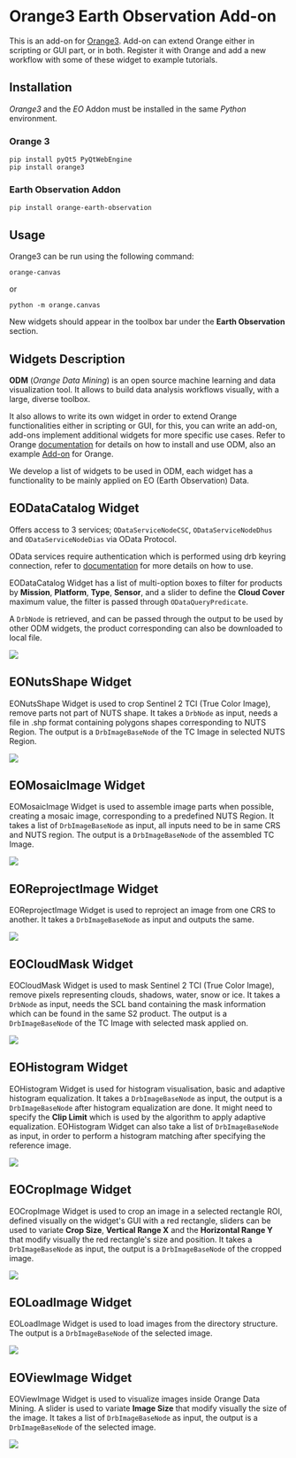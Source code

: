 Orange3 Earth Observation Add-on
======================

This is an add-on for [Orange3](https://orangedatamining.com/). Add-on can extend Orange either 
in scripting or GUI part, or in both. Register it with Orange and add a new workflow with some 
of these widget to example tutorials.

## Installation
_Orange3_ and the _EO_ Addon must be installed in the same
_Python_ environment.

### Orange 3
```shell
pip install pyQt5 PyQtWebEngine
pip install orange3
```

### Earth Observation Addon
```shell
pip install orange-earth-observation
```

## Usage
Orange3 can be run using the following command:
```shell
orange-canvas
```
or
```shell
python -m orange.canvas
```
New widgets should appear in the toolbox bar under the __Earth Observation__
section.

Widgets Description
-----

**ODM** (_Orange Data Mining_) is an open source machine learning and data visualization tool.
It allows to build data analysis workflows visually, with a large, diverse toolbox.

It also allows to write its own widget in order to extend Orange functionalities either in scripting or GUI, 
for this, you can write an add-on, add-ons implement additional widgets for more specific use cases. 
Refer to Orange [documentation](https://github.com/biolab/orange3/blob/stable/README.md) for details on how 
to install and use ODM, also an example [Add-on](https://github.com/biolab/orange3-example-addon) for Orange. 


We develop a list of widgets to be used in ODM, each widget has a functionality to be mainly applied on 
EO (Earth Observation) Data.

## EODataCatalog Widget

Offers access to 3 services; `ODataServiceNodeCSC`, `ODataServiceNodeDhus` and `ODataServiceNodeDias` via OData Protocol.

OData services require authentication which is performed using drb keyring connection, refer to 
[documentation](https://gitlab.com/drb-python/impl/odata) for more details on how to use.


EODataCatalog Widget has a list of multi-option boxes to filter for products by **Mission**, **Platform**, **Type**, 
**Sensor**, and a slider to define the **Cloud Cover** maximum value, the filter is passed through `ODataQueryPredicate`. 

A `DrbNode` is retrieved, and can be passed through the output to be used by other ODM widgets, the product corresponding 
can also be downloaded to local file.


![](screenshots/Catalog.png)

## EONutsShape Widget

EONutsShape Widget is used to crop Sentinel 2 TCI (True Color Image), remove parts not part of NUTS shape. 
It takes a `DrbNode` as input, needs a file in .shp format containing polygons shapes corresponding to NUTS Region. 
The output is a `DrbImageBaseNode` of the TC Image in selected NUTS Region. 


![](screenshots/Nuts.png)

## EOMosaicImage Widget

EOMosaicImage Widget is used to assemble image parts when possible, creating a mosaic image, corresponding to a predefined NUTS Region. 
It takes a list of `DrbImageBaseNode` as input, all inputs need to be in same CRS and NUTS region. 
The output is a `DrbImageBaseNode` of the assembled TC Image. 

![](screenshots/Mosaic.png)

## EOReprojectImage Widget

EOReprojectImage Widget is used to reproject an image from one CRS to another. 
It takes a `DrbImageBaseNode` as input and outputs the same.

![](screenshots/Projection.png)

## EOCloudMask Widget

EOCloudMask Widget is used to mask Sentinel 2 TCI (True Color Image), remove pixels representing clouds, 
shadows, water, snow or ice.
It takes a `DrbNode` as input, needs the SCL band containing the mask information which can be found 
in the same S2 product. The output is a `DrbImageBaseNode` of the TC Image with selected mask applied on.  

![](screenshots/Cloud.png)

## EOHistogram Widget

EOHistogram Widget is used for histogram visualisation, basic and adaptive histogram equalization.
It takes a `DrbImageBaseNode` as input, the output is a `DrbImageBaseNode` after histogram equalization are done. 
It might need to specify the **Clip Limit** which is used by the algorithm to apply adaptive equalization.
EOHistogram Widget can also take a list of `DrbImageBaseNode` as input, in order to perform a histogram matching 
after specifying the reference image. 

![](screenshots/Histogram.png)

## EOCropImage Widget

EOCropImage Widget is used to crop an image in a selected rectangle ROI, defined visually on the widget's GUI
with a red rectangle, sliders can be used to variate **Crop Size**, **Vertical Range X** and the
**Horizontal Range Y** that modify visually the red rectangle's size and position.
It takes a `DrbImageBaseNode` as input, the output is a `DrbImageBaseNode` of the cropped image. 

![](screenshots/Crop.png)

## EOLoadImage Widget

EOLoadImage Widget is used to load images from the directory structure.
The output is a `DrbImageBaseNode` of the selected image. 

![](screenshots/Load.png)

## EOViewImage Widget

EOViewImage Widget is used to visualize images inside Orange Data Mining.
A slider is used to variate **Image Size** that modify visually the size of the image.
It takes a list of `DrbImageBaseNode` as input, the output is a `DrbImageBaseNode` of the selected image. 

![](screenshots/View.png)

